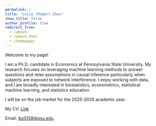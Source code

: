 ```yaml
---
permalink: /
title: "Lujie (Roger) Zhou"
show_title: false
author_profile: true
redirect_from: 
  - /about/
  - /about.html
  - /homepage/
---
```




Welcome to my page!

I am a Ph.D. candidate in Economics at Pennsylvania State University. My research focuses on leveraging machine learning methods to answer questions and relax assumptions in causal inference particularly when subjects are exposed to network interference. I enjoy working with data, and I am broadly interested in biostatistics, econometrics, statistical machine learning, and statistics education. 

I will be on the job market for the 2025-2026 academic year.

My CV: [Link](https://drive.google.com/file/d/1mu_xTxgMCUJsCIpJP8ia_XYF1nhdt5CE/view?usp=drive_link)

Email: [lbz5158@psu.edu](mailto:lbz5158@psu.edu)

